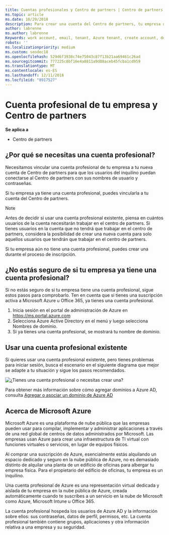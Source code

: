 ```yaml
---
title: Cuentas profesionales y Centro de partners | Centro de partners
ms.topic: article
ms.date: 10/29/2018
description: Para crear una cuenta del Centro de partners, tu empresa debe tener una cuenta profesional. Si tienes una suscripción activa a Microsoft Azure u Office 365, ya tienes una cuenta profesional.
author: labrenne
ms.author: labrenne
Keywords: work account, email, tenant, Azure tenant, create account, domain name
robots: ''
ms.localizationpriority: medium
ms.custom: seodec18
ms.openlocfilehash: 529d6f3930c74e75043c87f13b21aa69461c26ad
ms.sourcegitcommit: 777225c8bf16e4a8811a9d88aceb45fcba1cd959
ms.translationtype: MT
ms.contentlocale: es-ES
ms.lasthandoff: 12/11/2018
ms.locfileid: "8917527"
---
```

# <a name="your-company-work-account-and-partner-center"></a>Cuenta profesional de tu empresa y Centro de partners  

**Se aplica a**

-  Centro de partners

## <a name="why-you-need-a-work-account"></a>¿Por qué se necesitas una cuenta profesional?

Necesitamos vincular una cuenta profesional de tu empresa a tu nueva cuenta de Centro de partners para que los usuarios del inquilino puedan conectarse al Centro de partners con sus nombres de usuario y contraseñas.

Si tu empresa ya tiene una cuenta profesional, puedes vincularla a tu cuenta del Centro de partners. 

> [!NOTE]  
>  Antes de decidir si usar una cuenta profesional existente, piensa en cuántos usuarios de la cuenta necesitarán trabajar en el centro de partners. Si tienes usuarios en la cuenta que no tendrá que trabajar en el centro de partners, considera la posibilidad de crear una nueva cuenta para solo aquellos usuarios que tendrán que trabajar en el centro de partners.

Si tu empresa aún no tiene una cuenta profesional, puedes crear una durante el proceso de inscripción. 

## <a name="not-sure-if-your-company-already-has-a-work-account"></a>¿No estás seguro de si tu empresa ya tiene una cuenta profesional?

Si no estás seguro de si tu empresa tiene una cuenta profesional, sigue estos pasos para comprobarlo. Ten en cuenta que si tienes una suscripción activa a Microsoft Azure u Office 365, ya tienes una cuenta profesional.
1.  Inicia sesión en el portal de administración de Azure en https://ms.portal.azure.com
2.  Selecciona Azure Active Directory en el menú y luego selecciona Nombres de dominio.
3.  Si ya tienes una cuenta profesional, se mostrará tu nombre de dominio.

## <a name="using-an-existing-work-account"></a>Usar una cuenta profesional existente

Si quieres usar una cuenta profesional existente, pero tienes problemas para iniciar sesión, busca el escenario en el siguiente diagrama que mejor se adapte a tu situación y sigue los pasos recomendados. 

![¿Tienes una cuenta profesional o necesitas crear una?](images/onboardingAADFlow.png)

Para obtener más información sobre cómo agregar dominios a Azure AD, consulta [Agregar o asociar un dominio de Azure AD](https://docs.microsoft.com/azure/active-directory/active-directory-add-domain)

## <a name="about-microsoft-azure"></a>Acerca de Microsoft Azure

Microsoft Azure es una plataforma de nube pública que las empresas pueden usar para compilar, implementar y administrar aplicaciones a través de una red global de centros de datos administrados por Microsoft. Las empresas usan Azure para crear una infraestructura de TI virtual con funciones virtuales o servicios, en lugar de equipos físicos. 

Al comprar una suscripción de Azure, esencialmente estás alquilando un espacio dedicado y seguro en la nube pública de Azure, no es demasiado distinto de alquilar una planta de un edificio de oficinas para albergar tu empresa física. Para el propietario del edificio de oficinas, tu empresa es un inquilino. 

Una cuenta profesional de Azure es una representación virtual dedicada y aislada de tu empresa en la nube pública de Azure, creada automáticamente cuando te suscribes a un servicio en la nube de Microsoft como Azure, Microsoft Intune u Office 365. 

La cuenta profesional hospeda los usuarios de Azure AD y la información sobre ellos: sus contraseñas, datos de perfil, permisos, etc. La cuenta profesional también contiene grupos, aplicaciones y otra información relativa a una empresa y su seguridad. 
